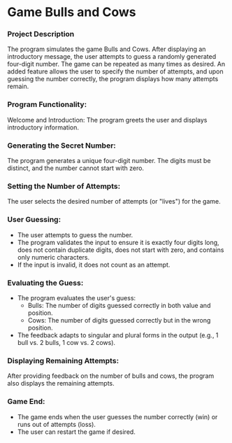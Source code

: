 # Game Bulls and Cows

### Project Description
The program simulates the game Bulls and Cows. After displaying an introductory message, the user attempts to guess a randomly generated four-digit number. The game can be repeated as many times as desired. An added feature allows the user to specify the number of attempts, and upon guessing the number correctly, the program displays how many attempts remain.

### Program Functionality:
Welcome and Introduction:
The program greets the user and displays introductory information.

### Generating the Secret Number:
The program generates a unique four-digit number. The digits must be distinct, and the number cannot start with zero.

### Setting the Number of Attempts:
The user selects the desired number of attempts (or "lives") for the game.

### User Guessing:

- The user attempts to guess the number.
- The program validates the input to ensure it is exactly four digits long, does not contain duplicate digits, does not start with zero, and contains only numeric characters.
- If the input is invalid, it does not count as an attempt.
  
### Evaluating the Guess:
- The program evaluates the user's guess:
  - Bulls: The number of digits guessed correctly in both value and position.
  - Cows: The number of digits guessed correctly but in the wrong position.
- The feedback adapts to singular and plural forms in the output (e.g., 1 bull vs. 2 bulls, 1 cow vs. 2 cows).

### Displaying Remaining Attempts:
After providing feedback on the number of bulls and cows, the program also displays the remaining attempts.

### Game End:

- The game ends when the user guesses the number correctly (win) or runs out of attempts (loss).
- The user can restart the game if desired.
